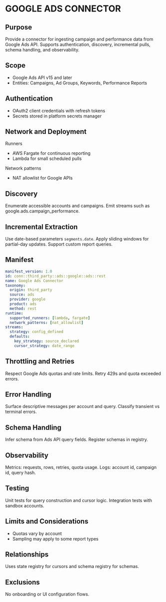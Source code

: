 # GOOGLE ADS CONNECTOR

## Purpose
Provide a connector for ingesting campaign and performance data from Google Ads API. 
Supports authentication, discovery, incremental pulls, schema handling, and observability.

## Scope
- Google Ads API v15 and later
- Entities: Campaigns, Ad Groups, Keywords, Performance Reports

## Authentication
- OAuth2 client credentials with refresh tokens
- Secrets stored in platform secrets manager

## Network and Deployment
Runners
- AWS Fargate for continuous reporting
- Lambda for small scheduled pulls

Network patterns
- NAT allowlist for Google APIs

## Discovery
Enumerate accessible accounts and campaigns. 
Emit streams such as google.ads.campaign_performance.

## Incremental Extraction
Use date-based parameters `segments.date`. 
Apply sliding windows for partial-day updates. 
Support custom report queries.

## Manifest
```yaml
manifest_version: 1.0
id: conn::third_party::ads::google::ads::rest
name: Google Ads Connector
taxonomy:
  origin: third_party
  source: ads
  provider: google
  product: ads
  method: rest
runtime:
  supported_runners: [lambda, fargate]
  network_patterns: [nat_allowlist]
streams:
  strategy: config_defined
  defaults:
    key_strategy: source_declared
    cursor_strategy: date_range
```

## Throttling and Retries
Respect Google Ads quotas and rate limits. 
Retry 429s and quota exceeded errors.

## Error Handling
Surface descriptive messages per account and query. 
Classify transient vs terminal errors.

## Schema Handling
Infer schema from Ads API query fields. 
Register schemas in registry.

## Observability
Metrics: requests, rows, retries, quota usage. 
Logs: account id, campaign id, query hash.

## Testing
Unit tests for query construction and cursor logic. 
Integration tests with sandbox accounts.

## Limits and Considerations
- Quotas vary by account
- Sampling may apply to some report types

## Relationships
Uses state registry for cursors and schema registry for schemas.

## Exclusions
No onboarding or UI configuration flows.
